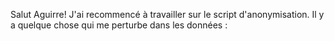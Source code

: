 Salut Aguirre!
J'ai recommencé à travailler sur le script d'anonymisation. Il y a quelque chose qui me perturbe dans les données : 

